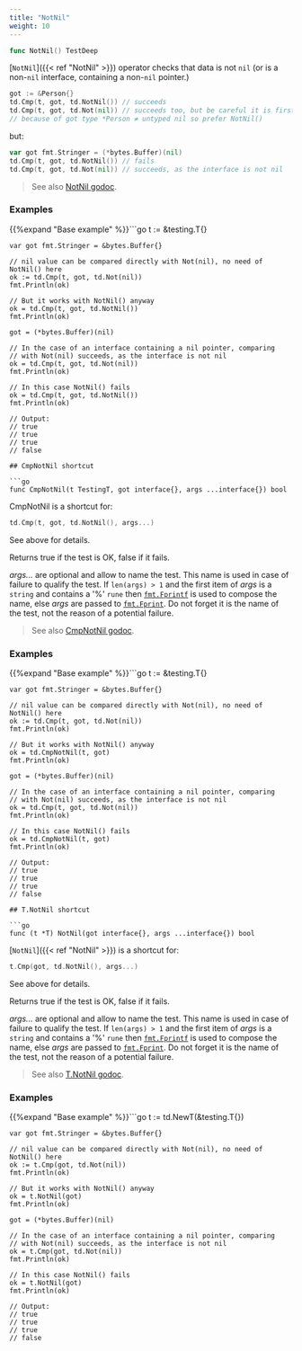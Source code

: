 ```yaml
---
title: "NotNil"
weight: 10
---
```


```go
func NotNil() TestDeep
```

[`NotNil`]({{< ref "NotNil" >}}) operator checks that data is not `nil` (or is a non-`nil`
interface, containing a non-`nil` pointer.)

```go
got := &Person{}
td.Cmp(t, got, td.NotNil()) // succeeds
td.Cmp(t, got, td.Not(nil)) // succeeds too, but be careful it is first
// because of got type *Person ≠ untyped nil so prefer NotNil()
```

but:

```go
var got fmt.Stringer = (*bytes.Buffer)(nil)
td.Cmp(t, got, td.NotNil()) // fails
td.Cmp(t, got, td.Not(nil)) // succeeds, as the interface is not nil
```


> See also [<i class='fas fa-book'></i> NotNil godoc](https://pkg.go.dev/github.com/maxatome/go-testdeep/td#NotNil).

### Examples

{{%expand "Base example" %}}```go
	t := &testing.T{}

	var got fmt.Stringer = &bytes.Buffer{}

	// nil value can be compared directly with Not(nil), no need of NotNil() here
	ok := td.Cmp(t, got, td.Not(nil))
	fmt.Println(ok)

	// But it works with NotNil() anyway
	ok = td.Cmp(t, got, td.NotNil())
	fmt.Println(ok)

	got = (*bytes.Buffer)(nil)

	// In the case of an interface containing a nil pointer, comparing
	// with Not(nil) succeeds, as the interface is not nil
	ok = td.Cmp(t, got, td.Not(nil))
	fmt.Println(ok)

	// In this case NotNil() fails
	ok = td.Cmp(t, got, td.NotNil())
	fmt.Println(ok)

	// Output:
	// true
	// true
	// true
	// false

```{{% /expand%}}
## CmpNotNil shortcut

```go
func CmpNotNil(t TestingT, got interface{}, args ...interface{}) bool
```

CmpNotNil is a shortcut for:

```go
td.Cmp(t, got, td.NotNil(), args...)
```

See above for details.

Returns true if the test is OK, false if it fails.

*args...* are optional and allow to name the test. This name is
used in case of failure to qualify the test. If `len(args) > 1` and
the first item of *args* is a `string` and contains a '%' `rune` then
[`fmt.Fprintf`](https://pkg.go.dev/fmt/#Fprintf) is used to compose the name, else *args* are passed to
[`fmt.Fprint`](https://pkg.go.dev/fmt/#Fprint). Do not forget it is the name of the test, not the
reason of a potential failure.


> See also [<i class='fas fa-book'></i> CmpNotNil godoc](https://pkg.go.dev/github.com/maxatome/go-testdeep/td#CmpNotNil).

### Examples

{{%expand "Base example" %}}```go
	t := &testing.T{}

	var got fmt.Stringer = &bytes.Buffer{}

	// nil value can be compared directly with Not(nil), no need of NotNil() here
	ok := td.Cmp(t, got, td.Not(nil))
	fmt.Println(ok)

	// But it works with NotNil() anyway
	ok = td.CmpNotNil(t, got)
	fmt.Println(ok)

	got = (*bytes.Buffer)(nil)

	// In the case of an interface containing a nil pointer, comparing
	// with Not(nil) succeeds, as the interface is not nil
	ok = td.Cmp(t, got, td.Not(nil))
	fmt.Println(ok)

	// In this case NotNil() fails
	ok = td.CmpNotNil(t, got)
	fmt.Println(ok)

	// Output:
	// true
	// true
	// true
	// false

```{{% /expand%}}
## T.NotNil shortcut

```go
func (t *T) NotNil(got interface{}, args ...interface{}) bool
```

[`NotNil`]({{< ref "NotNil" >}}) is a shortcut for:

```go
t.Cmp(got, td.NotNil(), args...)
```

See above for details.

Returns true if the test is OK, false if it fails.

*args...* are optional and allow to name the test. This name is
used in case of failure to qualify the test. If `len(args) > 1` and
the first item of *args* is a `string` and contains a '%' `rune` then
[`fmt.Fprintf`](https://pkg.go.dev/fmt/#Fprintf) is used to compose the name, else *args* are passed to
[`fmt.Fprint`](https://pkg.go.dev/fmt/#Fprint). Do not forget it is the name of the test, not the
reason of a potential failure.


> See also [<i class='fas fa-book'></i> T.NotNil godoc](https://pkg.go.dev/github.com/maxatome/go-testdeep/td#T.NotNil).

### Examples

{{%expand "Base example" %}}```go
	t := td.NewT(&testing.T{})

	var got fmt.Stringer = &bytes.Buffer{}

	// nil value can be compared directly with Not(nil), no need of NotNil() here
	ok := t.Cmp(got, td.Not(nil))
	fmt.Println(ok)

	// But it works with NotNil() anyway
	ok = t.NotNil(got)
	fmt.Println(ok)

	got = (*bytes.Buffer)(nil)

	// In the case of an interface containing a nil pointer, comparing
	// with Not(nil) succeeds, as the interface is not nil
	ok = t.Cmp(got, td.Not(nil))
	fmt.Println(ok)

	// In this case NotNil() fails
	ok = t.NotNil(got)
	fmt.Println(ok)

	// Output:
	// true
	// true
	// true
	// false

```{{% /expand%}}
